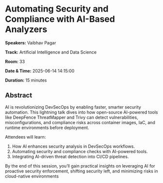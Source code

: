 # Automating Security and Compliance with AI-Based Analyzers

**Speakers:** Vaibhav Pagar
                    
**Track:** Artificial Intelligence and Data Science
                    
**Room:** 33
                    
**Date & Time:** 2025-06-14 14:15:00
                    
**Duration:** 15 minutes
                    
## Abstract
                    
AI is revolutionizing DevSecOps by enabling faster, smarter security automation. This lightning talk dives into how open-source AI-powered tools like DeepFence ThreatMapper and Trivy can detect vulnerabilities, misconfigurations, and compliance risks across container images, IaC, and runtime environments before deployment.

Attendees will learn:
1. How AI enhances security analysis in DevSecOps workflows.
2. Automating security and compliance checks with AI-powered tools.
3. Integrating AI-driven threat detection into CI/CD pipelines.

By the end of this session, you’ll gain practical insights on leveraging AI for proactive security enforcement, shifting security left, and minimizing risks in cloud-native environments
